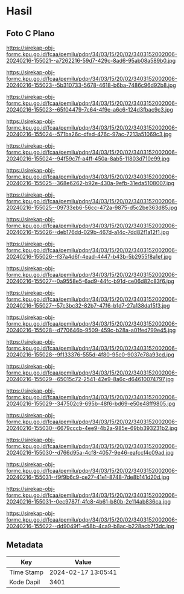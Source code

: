 # Hasil

## Foto C Plano

https://sirekap-obj-formc.kpu.go.id/fcaa/pemilu/pdpr/34/03/15/20/02/3403152002006-20240216-155021--a7262216-59d7-429c-8ad6-95ab08a589b0.jpg

https://sirekap-obj-formc.kpu.go.id/fcaa/pemilu/pdpr/34/03/15/20/02/3403152002006-20240216-155023--5b310733-5678-4618-b6ba-7486c96d92b8.jpg

https://sirekap-obj-formc.kpu.go.id/fcaa/pemilu/pdpr/34/03/15/20/02/3403152002006-20240216-155023--65f04479-7c64-4f9e-a6c6-124d3fbac9c3.jpg

https://sirekap-obj-formc.kpu.go.id/fcaa/pemilu/pdpr/34/03/15/20/02/3403152002006-20240216-155024--571ba26c-dfed-476c-97ac-7213a51069c3.jpg

https://sirekap-obj-formc.kpu.go.id/fcaa/pemilu/pdpr/34/03/15/20/02/3403152002006-20240216-155024--94f59c7f-a4ff-450a-8ab5-11803d710e99.jpg

https://sirekap-obj-formc.kpu.go.id/fcaa/pemilu/pdpr/34/03/15/20/02/3403152002006-20240216-155025--368e6262-b92e-430a-9efb-31eda5108007.jpg

https://sirekap-obj-formc.kpu.go.id/fcaa/pemilu/pdpr/34/03/15/20/02/3403152002006-20240216-155025--09733eb6-56cc-472a-9875-d5c2be363d85.jpg

https://sirekap-obj-formc.kpu.go.id/fcaa/pemilu/pdpr/34/03/15/20/02/3403152002006-20240216-155026--deb176dd-029b-467d-a14c-7dd82f1a12f1.jpg

https://sirekap-obj-formc.kpu.go.id/fcaa/pemilu/pdpr/34/03/15/20/02/3403152002006-20240216-155026--f37a4d6f-4ead-4447-b43b-5b2955f8a1ef.jpg

https://sirekap-obj-formc.kpu.go.id/fcaa/pemilu/pdpr/34/03/15/20/02/3403152002006-20240216-155027--0a9558e5-6ad9-44fc-b91d-ce06d82c83f6.jpg

https://sirekap-obj-formc.kpu.go.id/fcaa/pemilu/pdpr/34/03/15/20/02/3403152002006-20240216-155027--57c3bc32-82b7-47f6-b1d7-27a138da15f3.jpg

https://sirekap-obj-formc.kpu.go.id/fcaa/pemilu/pdpr/34/03/15/20/02/3403152002006-20240216-155028--d770646b-9509-459c-b28a-a01fed799e45.jpg

https://sirekap-obj-formc.kpu.go.id/fcaa/pemilu/pdpr/34/03/15/20/02/3403152002006-20240216-155028--9f133376-555d-4f80-95c0-9037e78a93cd.jpg

https://sirekap-obj-formc.kpu.go.id/fcaa/pemilu/pdpr/34/03/15/20/02/3403152002006-20240216-155029--65015c72-2541-42e9-8a6c-d64610074797.jpg

https://sirekap-obj-formc.kpu.go.id/fcaa/pemilu/pdpr/34/03/15/20/02/3403152002006-20240216-155029--347502c9-695b-48f6-bd69-e50e48ff9805.jpg

https://sirekap-obj-formc.kpu.go.id/fcaa/pemilu/pdpr/34/03/15/20/02/3403152002006-20240216-155030--6679cccb-4ee9-4b2a-985e-69bb393231b2.jpg

https://sirekap-obj-formc.kpu.go.id/fcaa/pemilu/pdpr/34/03/15/20/02/3403152002006-20240216-155030--d766d95a-4cf8-4057-9e46-eafccf4c09ad.jpg

https://sirekap-obj-formc.kpu.go.id/fcaa/pemilu/pdpr/34/03/15/20/02/3403152002006-20240216-155031--f9f9b6c9-ce27-41e1-8748-7de8b141d20d.jpg

https://sirekap-obj-formc.kpu.go.id/fcaa/pemilu/pdpr/34/03/15/20/02/3403152002006-20240216-155031--0ec9787f-4fc8-4b61-b80b-2e114ab836ca.jpg

https://sirekap-obj-formc.kpu.go.id/fcaa/pemilu/pdpr/34/03/15/20/02/3403152002006-20240216-155022--dd9049f1-e58b-4ca9-b8ac-b228acb7f3dc.jpg


## Metadata

| Key        | Value               |
| ---------- | ------------------- |
| Time Stamp | 2024-02-17 13:05:41 |
| Kode Dapil | 3401                |



